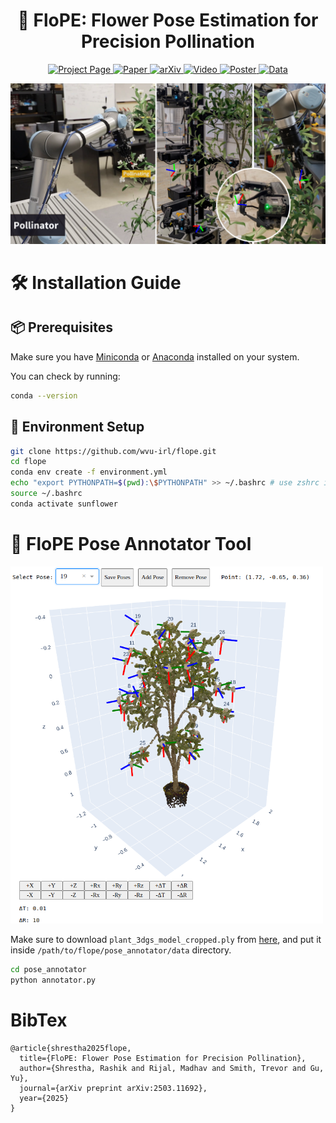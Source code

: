 <h1 align="center">🌻 FloPE: Flower Pose Estimation for Precision Pollination</h1>

<p align="center">
  <a href="https://wvu-irl.github.io/flope-irl/" target="_blank">
    <img src="https://img.shields.io/badge/Project_Page-%23007ACC?style=for-the-badge&logo=github" alt="Project Page">
  </a>
  <a href="https://arxiv.org/pdf/2503.11692" target="_blank">
    <img src="https://img.shields.io/badge/Paper-PDF-informational?style=for-the-badge&logo=adobeacrobatreader" alt="Paper">
  </a>
  <a href="https://arxiv.org/abs/2503.11692" target="_blank">
    <img src="https://img.shields.io/badge/arXiv-2503.11692-b31b1b?style=for-the-badge" alt="arXiv">
  </a>
  <a href="https://www.youtube.com/watch?v=7FnDFMThjGs" target="_blank">
    <img src="https://img.shields.io/badge/Video-Youtube-red?style=for-the-badge&logo=youtube" alt="Video">
  </a>
  <a href="https://wvu-irl.github.io/flope-irl/static/images/flope_poster.png" target="_blank">
    <img src="https://img.shields.io/badge/Poster-Image-blue?style=for-the-badge&logo=picture" alt="Poster">
  </a>
  <a href="https://github.com/wvu-irl/flope/releases/tag/release1" target="_blank">
    <img src="https://img.shields.io/badge/Data-Dataset-orange?style=for-the-badge&logo=databricks" alt="Data">
  </a>
</p>


![Teaser](media/github_teaser.png)

# 🛠️ Installation Guide

## 📦 Prerequisites

Make sure you have [Miniconda](https://docs.conda.io/en/latest/miniconda.html) or [Anaconda](https://www.anaconda.com/products/distribution) installed on your system.

You can check by running:

```bash
conda --version
```

## 🚀 Environment Setup
```bash
git clone https://github.com/wvu-irl/flope.git
cd flope
conda env create -f environment.yml
echo "export PYTHONPATH=$(pwd):\$PYTHONPATH" >> ~/.bashrc # use zshrc if you are using zsh terminal
source ~/.bashrc
conda activate sunflower
```

# 🔧 FloPE Pose Annotator Tool

<p align="left">
    <img src="media/flope_annotator.png" alt="FloPE Pose Annotator Tool" width="500">
</p>

Make sure to download `plant_3dgs_model_cropped.ply` from [here](https://github.com/wvu-irl/flope/releases/tag/release1), and put it inside `/path/to/flope/pose_annotator/data` directory.

```bash
cd pose_annotator
python annotator.py
```

# BibTex

```
@article{shrestha2025flope,
  title={FloPE: Flower Pose Estimation for Precision Pollination},
  author={Shrestha, Rashik and Rijal, Madhav and Smith, Trevor and Gu, Yu},
  journal={arXiv preprint arXiv:2503.11692},
  year={2025}
}
```

